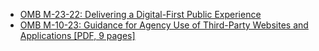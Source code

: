 - [OMB M-23-22: Delivering a Digital-First Public Experience](https://www.whitehouse.gov/omb/management/ofcio/delivering-a-digital-first-public-experience/)
- [OMB M-10-23: Guidance for Agency Use of Third-Party Websites and Applications [PDF, 9 pages]](https://obamawhitehouse.archives.gov/sites/default/files/omb/assets/memoranda_2010/m10-23.pdf)

